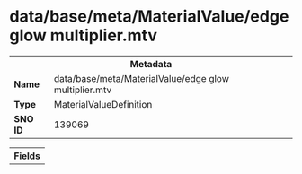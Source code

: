 <h1>data/base/meta/MaterialValue/edge glow multiplier.mtv</h1><table><tr><th colspan="100%">Metadata</th></tr><tr><td><b>Name</b></td><td>data/base/meta/MaterialValue/edge glow multiplier.mtv</td></tr><tr><td><b>Type</b></td><td>MaterialValueDefinition</td></tr><tr><td><b>SNO ID</b></td><td>139069</td></tr></table>

<table><tr><th colspan="100%">Fields</th></tr></table>

